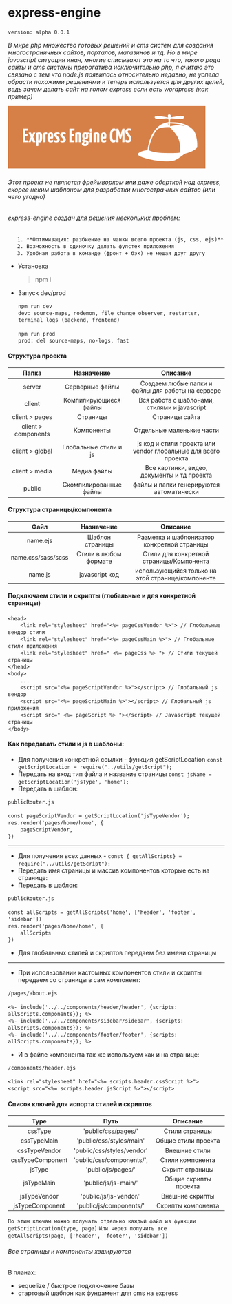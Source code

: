 # express-engine 
`version: alpha 0.0.1`

*В мире php множество готовых решений и cms систем для создания многостраничных сайтов, порталов, магазинов и тд. 
Но в мире javascript ситуация иная, 
многие списывают это на то что, такого рода сайты и cms системы прерогатива исключительно php, я считаю это связано с тем что node.js появилась относительно недавно,
не успела обрасти похожими решениями и теперь используется для других целей, ведь зачем делать сайт на голом express если есть wordpress (как пример)*

![This is an image](https://raw.githubusercontent.com/DamnFilthy/express-engine/master/client/media/images/site-logo.png)

###### Этот проект не является фреймворком или даже оберткой над express, скорее неким шаблоном для разработки многострачных сайтов (или чего угодно)

###### express-engine создан для решения нескольких проблем:
       1. **Оптимизация: разбиение на чанки всего проекта (js, css, ejs)**
       2. Возможность в одиночку делать фулстек приложения
       3. Удобная работа в команде (фронт + бэк) не мешая друг другу

* Установка

     > npm i
     
 * Запуск dev/prod
 
       npm run dev 
       dev: source-maps, nodemon, file change observer, restarter, terminal logs (backend, frontend)

       npm run prod
       prod: del source-maps, no-logs, fast


#### Структура проекта
| Папка | Назначение    | Описание   |
| :---:   | :---: | :---: |
| server | Серверные файлы   | Создаем любые папки и файлы для работы на сервере   |
| client | Компилирующиеся файлы   | Вся работа с шаблонами, стилями и javascript   |
| client > pages | Страницы | Страницы сайта |
| client > components| Компоненты | Отдельные маленькие части |
| client > global| Глобальные стили и js   | js код и стили проекта или vendor глобальные для всего проекта |
| client > media| Медиа файлы   | Все картинки, видео, документы и тд проекта |
| public | Скомпилированные файлы   | файлы и папки генерируются автоматически   |

#### Структура страницы/компонента

| Файл | Назначение    | Описание   |
| :---:   | :---: | :---: |
| name.ejs | Шаблон страницы   | Разметка и шаблонизатор конкретной страницы   |
| name.css/sass/scss | Стили в любом формате   | Стили для конкретной страницы/Компонента  |
| name.js | javascript код   | использующийся только на этой странице/компоненте   |

#### Подключаем стили и скрипты (глобальные и для конкретной страницы)

```
<head>
    <link rel="stylesheet" href="<%= pageCssVendor %>"> // Глобальные вендор стили
    <link rel="stylesheet" href="<%= pageCssMain %>"> // Глобальные стили приложения
    <link rel="stylesheet" href=" <%= pageCss %> "> // Стили текущей страницы
</head>
<body>
    ... 
    <script src="<%= pageScriptVendor %>"></script> // Глобальный js вендор
    <script src="<%= pageScriptMain %>"></script> // Глобальный js приложения
    <script src=" <%= pageScript %> "></script> // Javascript текущей страницы
</body>
```

#### Как передавать стили и js в шаблоны:
- Для получения конкретной ссылки - функция getScriptLocation `const getScriptLocation = require("../utils/getScript");` 
- Передать на вход тип файла и название страницы `const jsName = getScriptLocation('jsType', 'home');`
- Передать в шаблон:
``` 
publicRouter.js 

const pageScriptVendor = getScriptLocation('jsTypeVendor');
res.render('pages/home/home', {
    pageScriptVendor,
})
```
------------------------------------------------------------------------------------------------------------
- Для получения всех данных - `const { getAllScripts} = require("../utils/getScript");`
- Передать имя страницы и массив компонентов которые есть на странице:
- Передать в шаблон: 
```
publicRouter.js 

const allScripts = getAllScripts('home', ['header', 'footer', 'sidebar'])
res.render('pages/home/home', {
    allScripts
})
```
- Для глобальных стилей и скриптов передаем без имени страницы 
------------------------------------------------------------------------------------------------------------
- При использовании кастомных компонентов стили и скрипты передаем со страницы в сам компонент:
```
/pages/about.ejs

<%- include('../../components/header/header', {scripts: allScripts.components}); %>
<%- include('../../components/sidebar/sidebar', {scripts: allScripts.components}); %>
<%- include('../../components/footer/footer', {scripts: allScripts.components}); %>
```
- И в файле компонента так же используем как и на странице:
```
/components/header.ejs

<link rel="stylesheet" href="<%= scripts.header.cssScript %>">
<script src="<%= scripts.header.jsScript %>"></script>
```

#### Список ключей для испорта стилей и скриптов
| Type | Путь    | Описание   |
| :---:   | :---: | :---: |
| cssType | 'public/css/pages/'   | Стили страницы   |
| cssTypeMain | 'public/css/styles/main'   | Общие стили проекта   |
| cssTypeVendor | 'public/css/styles/vendor' | Внешние стили | 
| cssTypeComponent | 'public/css/components/',| Стили компонента |
| jsType | 'public/js/pages/'   | Скрипт страницы |
| jsTypeMain | 'public/js/js-main/'   | Общие скрипты проекта |
| jsTypeVendor | 'public/js/js-vendor/'  | Внешние скрипты   |
| jsTypeComponent | 'public/js/components/'  | Скрипты компонента   |

`По этим ключам можно получать отдельно каждый файл из функции getScriptLocation(type, page)`
`Или через получить все getAllScripts(page, ['header', 'footer', 'sidebar'])`

###### Все страницы и компоненты хэшируются

В планах:
- sequelize / быстрое подключение базы
- стартовый шаблон как фундамент для cms на express
